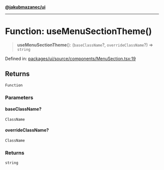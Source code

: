 [**@jakubmazanec/ui**](../README.md)

---

# Function: useMenuSectionTheme()

> **useMenuSectionTheme**(): (`baseClassName`?, `overrideClassName`?) => `string`

Defined in:
[packages/ui/source/components/MenuSection.tsx:19](https://github.com/jakubmazanec/tools/blob/adfe44f908094c1d1cdf19837842b33066bbd9d7/packages/ui/source/components/MenuSection.tsx#L19)

## Returns

`Function`

### Parameters

#### baseClassName?

`ClassName`

#### overrideClassName?

`ClassName`

### Returns

`string`
